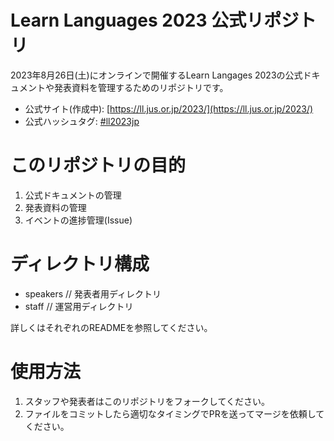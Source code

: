 Learn Languages 2023 公式リポジトリ
======

2023年8月26日(土)にオンラインで開催するLearn Langages 2023の公式ドキュメントや発表資料を管理するためのリポジトリです。

- 公式サイト(作成中): [https://ll.jus.or.jp/2023/](https://ll.jus.or.jp/2023/)
- 公式ハッシュタグ: [#ll2023jp](https://twitter.com/search?q=ll2023jp)

# このリポジトリの目的

1. 公式ドキュメントの管理
1. 発表資料の管理
1. イベントの進捗管理(Issue)

# ディレクトリ構成

- speakers // 発表者用ディレクトリ
- staff // 運営用ディレクトリ

詳しくはそれぞれのREADMEを参照してください。

# 使用方法

1. スタッフや発表者はこのリポジトリをフォークしてください。
1. ファイルをコミットしたら適切なタイミングでPRを送ってマージを依頼してください。
